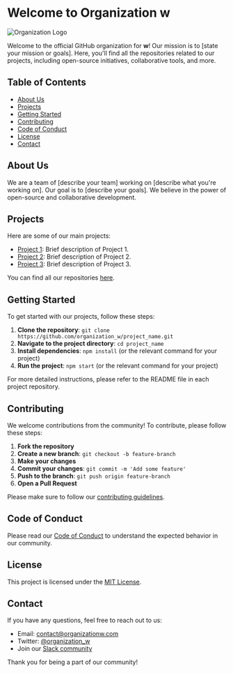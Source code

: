 # Welcome to Organization w

![Organization Logo](https://via.placeholder.com/150)

Welcome to the official GitHub organization for **w**! Our mission is to [state your mission or goals]. Here, you'll find all the repositories related to our projects, including open-source initiatives, collaborative tools, and more.

## Table of Contents

- [About Us](#about-us)
- [Projects](#projects)
- [Getting Started](#getting-started)
- [Contributing](#contributing)
- [Code of Conduct](#code-of-conduct)
- [License](#license)
- [Contact](#contact)

## About Us

We are a team of [describe your team] working on [describe what you're working on]. Our goal is to [describe your goals]. We believe in the power of open-source and collaborative development.

## Projects

Here are some of our main projects:

- [Project 1](https://github.com/organization_w/project_1): Brief description of Project 1.
- [Project 2](https://github.com/organization_w/project_2): Brief description of Project 2.
- [Project 3](https://github.com/organization_w/project_3): Brief description of Project 3.

You can find all our repositories [here](https://github.com/organization_w).

## Getting Started

To get started with our projects, follow these steps:

1. **Clone the repository**: `git clone https://github.com/organization_w/project_name.git`
2. **Navigate to the project directory**: `cd project_name`
3. **Install dependencies**: `npm install` (or the relevant command for your project)
4. **Run the project**: `npm start` (or the relevant command for your project)

For more detailed instructions, please refer to the README file in each project repository.

## Contributing

We welcome contributions from the community! To contribute, please follow these steps:

1. **Fork the repository**
2. **Create a new branch**: `git checkout -b feature-branch`
3. **Make your changes**
4. **Commit your changes**: `git commit -m 'Add some feature'`
5. **Push to the branch**: `git push origin feature-branch`
6. **Open a Pull Request**

Please make sure to follow our [contributing guidelines](CONTRIBUTING.md).

## Code of Conduct

Please read our [Code of Conduct](CODE_OF_CONDUCT.md) to understand the expected behavior in our community.

## License

This project is licensed under the [MIT License](LICENSE).

## Contact

If you have any questions, feel free to reach out to us:

- Email: [contact@organizationw.com](mailto:contact@organizationw.com)
- Twitter: [@organization_w](https://twitter.com/organization_w)
- Join our [Slack community](https://organizationw.slack.com)

Thank you for being a part of our community!

